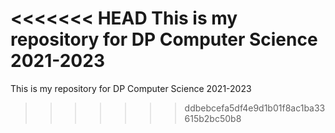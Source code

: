 <<<<<<< HEAD
This is my repository for DP Computer Science 2021-2023
=======
This is my repository for DP Computer Science 2021-2023
>>>>>>> ddbebcefa5df4e9d1b01f8ac1ba33615b2bc50b8
